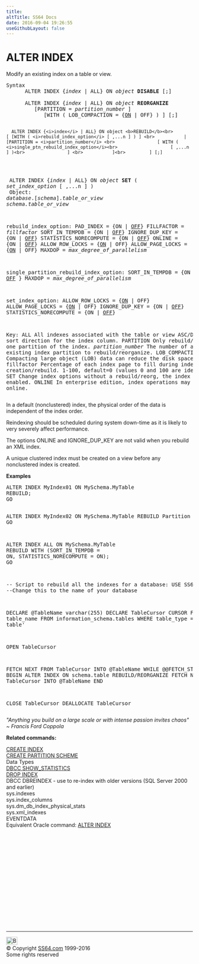 ```yaml
---
title:
altTitle: SS64 Docs
date: 2016-09-04 19:26:55
useGithubLayout: false
---
```

<!-- #BeginLibraryItem "/Library/head_sql.lbi" --><!-- #EndLibraryItem --><h1>ALTER INDEX </h1>
<p>Modify an existing index on a  table or view.</p>
<pre>Syntax<br>      ALTER INDEX {<i>index</i> | ALL} ON <i>object</i> <b>DISABLE</b> [;]
<br>      ALTER INDEX {<i>index</i> | ALL} ON <i>object</i> <b>REORGANIZE</b> <br>         [PARTITION = <i>partition_number</i> ]<br>            [WITH ( LOB_COMPACTION = {<u>ON</u> | OFF} ) ] [;]

      ALTER INDEX {<i>index</i> | ALL} ON object <b>REBUILD</b><br>         [ [WITH ( <i>rebuild_index_option</i> [ ,...n ] ) ] <br>           | [PARTITION = <i>partition_number</i> <br>                [ WITH ( <i>single_ptn_rebuild_index_option</i><br>                    [ ,...n ] )<br>                ] <br>           ]<br>         ] [;]
<br>      ALTER INDEX {<i>index</i> | ALL} ON <i>object</i> <b>SET</b> ( <i>set_index_option</i> [ ,...n ] ) <br>
Object:
     <i>database</i>.[<i>schema</i>].<i>table_or_view
     schema.table_or_view</i>

rebuild_index_option:
   PAD_INDEX  = {ON | <u>OFF</u>}
   FILLFACTOR = <i>fillfactor</i> 
   SORT_IN_TEMPDB = {ON | <u>OFF</u>}
   IGNORE_DUP_KEY = {ON | <u>OFF</u>}
   STATISTICS_NORECOMPUTE = {ON | <u>OFF</u>}
   ONLINE = {ON | <u>OFF</u>} 
   ALLOW_ROW_LOCKS = {<u>ON</u> | OFF}
   ALLOW_PAGE_LOCKS = {<u>ON</u> | OFF}
   MAXDOP = <i>max_degree_of_parallelism</i>

single_partition_rebuild_index_option:
   SORT_IN_TEMPDB = {ON | <u>OFF</u> }
   MAXDOP = <i>max_degree_of_parallelism</i>

set_index_option:
   ALLOW_ROW_LOCKS = {<u>ON</u> | OFF}
   ALLOW_PAGE_LOCKS = {<u>ON</u> | OFF}
   IGNORE_DUP_KEY = {ON | <u>OFF</u>}
   STATISTICS_NORECOMPUTE = {ON | <u>OFF</u>}

Key:
   ALL          All indexes associated with the table or view
   ASC/DESC     The sort direction for the index column. 
   PARTITION    Only rebuild/reorganize one partition of the index. 
   <i>partition_number</i>  The number of an existing index partition to rebuild/reorganize.
   LOB_COMPACTION  Compacting large object (LOB) data can reduce the disk space used.
   fillfactor   Percentage of each index page to fill during index creation/rebuild.
                1-100, default=0  (values 0 and 100 are identical=Full)
   SET          Change index options without a rebuild/reorg, the index must be enabled.
   ONLINE       In enterprise edition, index operations may be performed online.</pre>
<p>In a default (nonclustered) index, the physical order of the data is independent of the index order.</p>
<p>Reindexing should be scheduled during system down-time as it is likely to very severely affect performance.</p>
<p>The options ONLINE and IGNORE_DUP_KEY are not valid when you rebuild an XML index.</p>
<p>A unique clustered index must be created on a view before any nonclustered index is created.</p>
<p><b>Examples</b></p>
<pre>ALTER INDEX MyIndex01 ON MySchema.MyTable
REBUILD;
GO

ALTER INDEX MyIndex02 ON MySchema.MyTable
REBUILD Partition = 5;
GO

ALTER INDEX ALL ON MySchema.MyTable<br>REBUILD WITH (SORT_IN_TEMPDB = ON, STATISTICS_NORECOMPUTE = ON);<br>GO

--
Script to rebuild all the indexes for a database:
USE SS64_db --Change this to the name of your database

DECLARE @TableName varchar(255)
DECLARE TableCursor CURSOR FOR
 SELECT table_name FROM information_schema.tables
 WHERE table_type = 'base table'

OPEN TableCursor

FETCH NEXT FROM TableCursor INTO @TableName
WHILE @@FETCH_STATUS = 0
BEGIN
 ALTER INDEX ON schema.table REBUILD/REORGANIZE
 FETCH NEXT FROM TableCursor INTO @TableName
END

CLOSE TableCursor
DEALLOCATE TableCursor</pre>
<p class="quote"><i>"Anything you build on a large scale or with intense passion invites
chaos" ~ Francis Ford Coppola </i></p>
<p><b>Related commands:</b></p>
<p>  <a href="index_c.html">CREATE INDEX</a><br>
  <a href="ptnscheme_c.html">CREATE PARTITION SCHEME</a><br>
  Data Types<br>
  <a href="dbcc_showstats.html">DBCC SHOW_STATISTICS</a><br>
  <a href="index_d.html">DROP INDEX</a><br>
DBCC DBREINDEX - use to re-index with older versions (SQL Server 2000 and earlier) <br>
  sys.indexes<br>
  sys.index_columns<br>
  sys.dm_db_index_physical_stats  <br>
  sys.xml_indexes<br>
  EVENTDATA<br>
Equivalent Oracle command: <a href="../ora/index_a.html">ALTER INDEX</a></p><!-- #BeginLibraryItem "/Library/foot_sql.lbi" --><p>
<!-- ss64-sql -->
<ins class="adsbygoogle" style="display:inline-block;width:300px;height:250px" data-ad-client="ca-pub-6140977852749469" data-ad-slot="6953563613"></ins>
<script>
(adsbygoogle = window.adsbygoogle || []).push({});
</script></p>
<hr>
<div id="bl" class="footer"><a href="index_a.html#"><img src="../images/top.png" width="30" height="22" alt="Back to the Top"></a></div>
<div id="br" class="footer, tagline">© Copyright <a href="../index.html">SS64.com</a> 1999-2016<br>
Some rights reserved</div><!-- #EndLibraryItem -->


